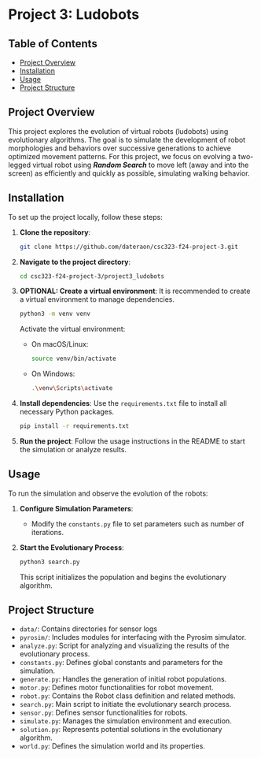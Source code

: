 # Project 3: Ludobots

## Table of Contents

- [Project Overview](#project-overview)
- [Installation](#installation)
- [Usage](#usage)
- [Project Structure](#project-structure)

## Project Overview

This project explores the evolution of virtual robots (ludobots) using evolutionary algorithms. The goal is to simulate the development of robot morphologies and behaviors over successive generations to achieve optimized movement patterns. For this project, we focus on evolving a two-legged virtual robot using ***Random Search*** to move left (away and into the screen) as efficiently and quickly as possible, simulating walking behavior.

## Installation

To set up the project locally, follow these steps:

1. **Clone the repository**:
   ```bash
   git clone https://github.com/dateraon/csc323-f24-project-3.git
   ```

2. **Navigate to the project directory**:
   ```bash
   cd csc323-f24-project-3/project3_ludobots
   ```

3. **OPTIONAL: Create a virtual environment**:
   It is recommended to create a virtual environment to manage dependencies.

   ```bash
   python3 -m venv venv
   ```

   Activate the virtual environment:

   - On macOS/Linux:
     ```bash
     source venv/bin/activate
     ```

   - On Windows:
     ```bash
     .\venv\Scripts\activate
     ```

4. **Install dependencies**:
   Use the `requirements.txt` file to install all necessary Python packages.

   ```bash
   pip install -r requirements.txt
   ```

5. **Run the project**:
   Follow the usage instructions in the README to start the simulation or analyze results.

## Usage

To run the simulation and observe the evolution of the robots:

1. **Configure Simulation Parameters**:
   - Modify the `constants.py` file to set parameters such as number of iterations.

2. **Start the Evolutionary Process**:
   ```bash
   python3 search.py
   ```
   This script initializes the population and begins the evolutionary algorithm.


## Project Structure

- `data/`: Contains directories for sensor logs
- `pyrosim/`: Includes modules for interfacing with the Pyrosim simulator.
- `analyze.py`: Script for analyzing and visualizing the results of the evolutionary process.
- `constants.py`: Defines global constants and parameters for the simulation.
- `generate.py`: Handles the generation of initial robot populations.
- `motor.py`: Defines motor functionalities for robot movement.
- `robot.py`: Contains the Robot class definition and related methods.
- `search.py`: Main script to initiate the evolutionary search process.
- `sensor.py`: Defines sensor functionalities for robots.
- `simulate.py`: Manages the simulation environment and execution.
- `solution.py`: Represents potential solutions in the evolutionary algorithm.
- `world.py`: Defines the simulation world and its properties.




